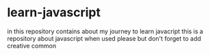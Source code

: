 # learn-javascript
in this repository contains about my journey to learn javacript
this is a repository about javascript when used please but don't forget to add creative common
